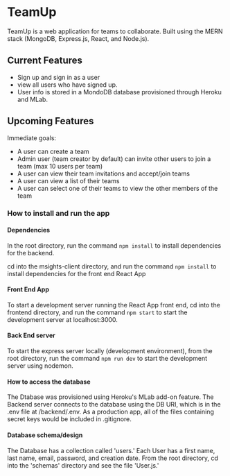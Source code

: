 # TeamUp
TeamUp is a web application for teams to collaborate. Built using the MERN stack (MongoDB, Express.js, React, and Node.js).

## Current Features

- Sign up and sign in as a user
- view all users who have signed up.
- User info is stored in a MondoDB database provisioned through Heroku and MLab.

## Upcoming Features
Immediate goals:
- A user can create a team
- Admin user (team creator by default) can invite other users to join a team (max 10 users per team)
- A user can view their team invitations and accept/join teams
- A user can view a list of their teams
- A user can select one of their teams to view the other members of the team

### How to install and run the app

#### Dependencies
In the root directory, run the command `npm install` to install dependencies for the backend.

cd into the msights-client directory, and run the command `npm install` to install dependencies for the front end React App

#### Front End App
To start a development server running the React App front end, cd into the frontend directory, and run the command `npm start` to start the development server at localhost:3000.

#### Back End server
To start the express server locally (development environment), from the root directory, run the command `npm run dev` to start the development server using nodemon.

#### How to access the database
The Dtabase was provisioned using Heroku's MLab add-on feature. The Backend server connects to the database using the DB URI, which is in the .env file at /backend/.env. As a production app, all of the files containing secret keys would be included in .gitignore.

#### Database schema/design
The Database has a collection called 'users.' Each User has a first name, last name, email, password, and creation date. From the root directory, cd into the 'schemas' directory and see the file 'User.js.'





